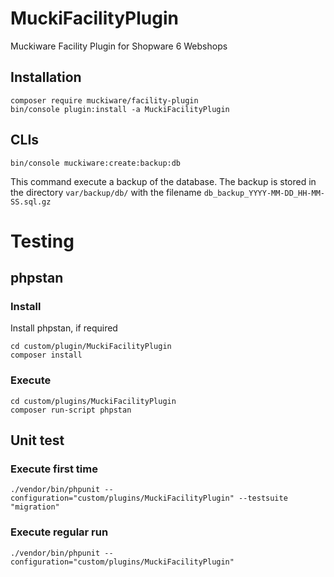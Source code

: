 # MuckiFacilityPlugin
Muckiware Facility Plugin for Shopware 6 Webshops


## Installation
```shell
composer require muckiware/facility-plugin
bin/console plugin:install -a MuckiFacilityPlugin
```


## CLIs
```shell
bin/console muckiware:create:backup:db
```
This command execute a backup of the database. The backup is stored in the directory `var/backup/db/` with the filename `db_backup_YYYY-MM-DD_HH-MM-SS.sql.gz`
# Testing
## phpstan
### Install
Install phpstan, if required
```shell
cd custom/plugin/MuckiFacilityPlugin
composer install
```
### Execute
```shell
cd custom/plugins/MuckiFacilityPlugin 
composer run-script phpstan
```
## Unit test
### Execute first time
```shell
./vendor/bin/phpunit --configuration="custom/plugins/MuckiFacilityPlugin" --testsuite "migration"
```

### Execute regular run
```shell
./vendor/bin/phpunit --configuration="custom/plugins/MuckiFacilityPlugin"
```